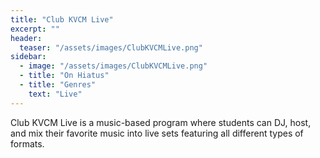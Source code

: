 ```yaml
---
title: "Club KVCM Live"
excerpt: ""
header:
  teaser: "/assets/images/ClubKVCMLive.png"
sidebar:
  - image: "/assets/images/ClubKVCMLive.png"
  - title: "On Hiatus"
  - title: "Genres"
    text: "Live"
---
```


Club KVCM Live is a music-based program where students can DJ, host, and mix their favorite music into live sets featuring all different types of formats.
